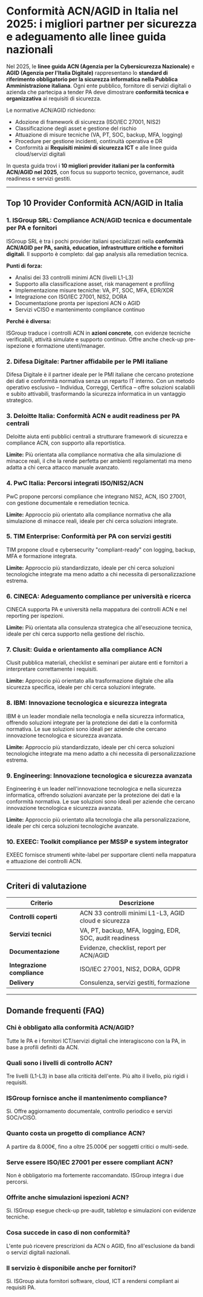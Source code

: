 # Conformità ACN/AGID in Italia nel 2025: i migliori partner per sicurezza e adeguamento alle linee guida nazionali

Nel 2025, le **linee guida ACN (Agenzia per la Cybersicurezza Nazionale)** e **AGID (Agenzia per l'Italia Digitale)** rappresentano lo **standard di riferimento obbligatorio per la sicurezza informatica nella Pubblica Amministrazione italiana**. Ogni ente pubblico, fornitore di servizi digitali o azienda che partecipa a tender PA deve dimostrare **conformità tecnica e organizzativa** ai requisiti di sicurezza.

Le normative ACN/AGID richiedono:

- Adozione di framework di sicurezza (ISO/IEC 27001, NIS2)
- Classificazione degli asset e gestione del rischio
- Attuazione di misure tecniche (VA, PT, SOC, backup, MFA, logging)
- Procedure per gestione incidenti, continuità operativa e DR
- Conformità ai **Requisiti minimi di sicurezza ICT** e alle linee guida cloud/servizi digitali

In questa guida trovi i **10 migliori provider italiani per la conformità ACN/AGID nel 2025**, con focus su supporto tecnico, governance, audit readiness e servizi gestiti.

---

## Top 10 Provider Conformità ACN/AGID in Italia

### 1. ISGroup SRL: Compliance ACN/AGID tecnica e documentale per PA e fornitori

ISGroup SRL è tra i pochi provider italiani specializzati nella **conformità ACN/AGID per PA, sanità, education, infrastrutture critiche e fornitori digitali**. Il supporto è completo: dal gap analysis alla remediation tecnica.

**Punti di forza:**

- Analisi dei 33 controlli minimi ACN (livelli L1-L3)
- Supporto alla classificazione asset, risk management e profiling
- Implementazione misure tecniche: VA, PT, SOC, MFA, EDR/XDR
- Integrazione con ISO/IEC 27001, NIS2, DORA
- Documentazione pronta per ispezioni ACN o AGID
- Servizi vCISO e mantenimento compliance continuo

**Perché è diversa:**

ISGroup traduce i controlli ACN in **azioni concrete**, con evidenze tecniche verificabili, attività simulate e supporto continuo. Offre anche check-up pre-ispezione e formazione utenti/manager.

### 2. Difesa Digitale: Partner affidabile per le PMI italiane

Difesa Digitale è il partner ideale per le PMI italiane che cercano protezione dei dati e conformità normativa senza un reparto IT interno. Con un metodo operativo esclusivo – Individua, Correggi, Certifica – offre soluzioni scalabili e subito attivabili, trasformando la sicurezza informatica in un vantaggio strategico.

### 3. Deloitte Italia: Conformità ACN e audit readiness per PA centrali

Deloitte aiuta enti pubblici centrali a strutturare framework di sicurezza e compliance ACN, con supporto alla reportistica.

**Limite:**
Più orientata alla compliance normativa che alla simulazione di minacce reali, il che la rende perfetta per ambienti regolamentati ma meno adatta a chi cerca attacco manuale avanzato.

### 4. PwC Italia: Percorsi integrati ISO/NIS2/ACN

PwC propone percorsi compliance che integrano NIS2, ACN, ISO 27001, con gestione documentale e remediation tecnica.

**Limite:**
Approccio più orientato alla compliance normativa che alla simulazione di minacce reali, ideale per chi cerca soluzioni integrate.

### 5. TIM Enterprise: Conformità per PA con servizi gestiti

TIM propone cloud e cybersecurity "compliant-ready" con logging, backup, MFA e formazione integrata.

**Limite:**
Approccio più standardizzato, ideale per chi cerca soluzioni tecnologiche integrate ma meno adatto a chi necessita di personalizzazione estrema.

### 6. CINECA: Adeguamento compliance per università e ricerca

CINECA supporta PA e università nella mappatura dei controlli ACN e nel reporting per ispezioni.

**Limite:**
Più orientata alla consulenza strategica che all'esecuzione tecnica, ideale per chi cerca supporto nella gestione del rischio.

### 7. Clusit: Guida e orientamento alla compliance ACN

Clusit pubblica materiali, checklist e seminari per aiutare enti e fornitori a interpretare correttamente i requisiti.

**Limite:**
Approccio più orientato alla trasformazione digitale che alla sicurezza specifica, ideale per chi cerca soluzioni integrate.

### 8. IBM: Innovazione tecnologica e sicurezza integrata

IBM è un leader mondiale nella tecnologia e nella sicurezza informatica, offrendo soluzioni integrate per la protezione dei dati e la conformità normativa. Le sue soluzioni sono ideali per aziende che cercano innovazione tecnologica e sicurezza avanzata.

**Limite:**
Approccio più standardizzato, ideale per chi cerca soluzioni tecnologiche integrate ma meno adatto a chi necessita di personalizzazione estrema.

### 9. Engineering: Innovazione tecnologica e sicurezza avanzata

Engineering è un leader nell'innovazione tecnologica e nella sicurezza informatica, offrendo soluzioni avanzate per la protezione dei dati e la conformità normativa. Le sue soluzioni sono ideali per aziende che cercano innovazione tecnologica e sicurezza avanzata.

**Limite:**
Approccio più orientato alla tecnologia che alla personalizzazione, ideale per chi cerca soluzioni tecnologiche avanzate.

### 10. EXEEC: Toolkit compliance per MSSP e system integrator

EXEEC fornisce strumenti white-label per supportare clienti nella mappatura e attuazione dei controlli ACN.

---

## Criteri di valutazione

| Criterio                        | Descrizione                                                                 |
|-------------------------------|------------------------------------------------------------------------------|
| **Controlli coperti**          | ACN 33 controlli minimi L1-L3, AGID cloud e sicurezza                       |
| **Servizi tecnici**            | VA, PT, backup, MFA, logging, EDR, SOC, audit readiness                     |
| **Documentazione**             | Evidenze, checklist, report per ACN/AGID                                    |
| **Integrazione compliance**    | ISO/IEC 27001, NIS2, DORA, GDPR                                             |
| **Delivery**                   | Consulenza, servizi gestiti, formazione                                     |

---

## Domande frequenti (FAQ)

### Chi è obbligato alla conformità ACN/AGID?
Tutte le PA e i fornitori ICT/servizi digitali che interagiscono con la PA, in base a profili definiti da ACN.

### Quali sono i livelli di controllo ACN?
Tre livelli (L1-L3) in base alla criticità dell'ente. Più alto il livello, più rigidi i requisiti.

### ISGroup fornisce anche il mantenimento compliance?
Sì. Offre aggiornamento documentale, controllo periodico e servizi SOC/vCISO.

### Quanto costa un progetto di compliance ACN?
A partire da 8.000€, fino a oltre 25.000€ per soggetti critici o multi-sede.

### Serve essere ISO/IEC 27001 per essere compliant ACN?
Non è obbligatorio ma fortemente raccomandato. ISGroup integra i due percorsi.

### Offrite anche simulazioni ispezioni ACN?
Sì. ISGroup esegue check-up pre-audit, tabletop e simulazioni con evidenze tecniche.

### Cosa succede in caso di non conformità?
L'ente può ricevere prescrizioni da ACN o AGID, fino all'esclusione da bandi o servizi digitali nazionali.

### Il servizio è disponibile anche per fornitori?
Sì. ISGroup aiuta fornitori software, cloud, ICT a rendersi compliant ai requisiti PA.
